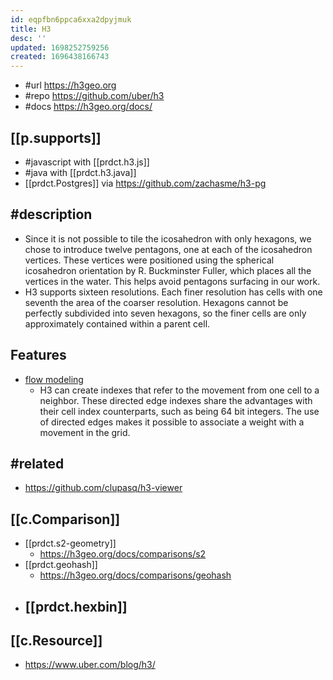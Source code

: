 ```yaml
---
id: eqpfbn6ppca6xxa2dpyjmuk
title: H3
desc: ''
updated: 1698252759256
created: 1696438166743
---
```


- #url https://h3geo.org
- #repo https://github.com/uber/h3
- #docs https://h3geo.org/docs/

## [[p.supports]]

- #javascript with [[prdct.h3.js]]
- #java with [[prdct.h3.java]]
- [[prdct.Postgres]] via https://github.com/zachasme/h3-pg

## #description

- Since it is not possible to tile the icosahedron with only hexagons, we chose to introduce twelve pentagons, one at each of the icosahedron vertices. These vertices were positioned using the spherical icosahedron orientation by R. Buckminster Fuller, which places all the vertices in the water. This helps avoid pentagons surfacing in our work.
- H3 supports sixteen resolutions. Each finer resolution has cells with one seventh the area of the coarser resolution. Hexagons cannot be perfectly subdivided into seven hexagons, so the finer cells are only approximately contained within a parent cell.

## Features

- [flow modeling](https://h3geo.org/docs/highlights/flowmodel)
  - H3 can create indexes that refer to the movement from one cell to a neighbor. These directed edge indexes share the advantages with their cell index counterparts, such as being 64 bit integers. The use of directed edges makes it possible to associate a weight with a movement in the grid.

## #related

- https://github.com/clupasq/h3-viewer

## [[c.Comparison]]

- [[prdct.s2-geometry]]
  - https://h3geo.org/docs/comparisons/s2
- [[prdct.geohash]]
  - https://h3geo.org/docs/comparisons/geohash
- [[prdct.hexbin]]
  - 


## [[c.Resource]]

- https://www.uber.com/blog/h3/
